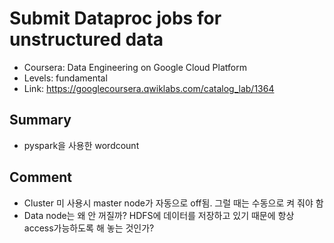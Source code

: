 # Submit Dataproc jobs for unstructured data
- Coursera: Data Engineering on Google Cloud Platform
- Levels: fundamental
- Link: https://googlecoursera.qwiklabs.com/catalog_lab/1364

## Summary
- pyspark을 사용한 wordcount

## Comment
- Cluster 미 사용시 master node가 자동으로 off됨. 그럴 때는 수동으로 켜 줘야 함
- Data node는 왜 안 꺼질까? HDFS에 데이터를 저장하고 있기 때문에 항상 access가능하도록 해 놓는 것인가?

